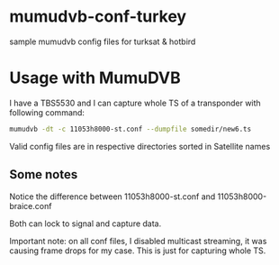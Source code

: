 # mumudvb-conf-turkey
sample mumudvb config files for turksat &amp; hotbird

# Usage with MumuDVB

I have a TBS5530 and I can capture whole TS of a transponder with following command:

```bash
mumudvb -dt -c 11053h8000-st.conf --dumpfile somedir/new6.ts
```

Valid config files are in respective directories sorted in Satellite names

## Some notes

Notice the difference between 11053h8000-st.conf and 11053h8000-braice.conf

Both can lock to signal and capture data.

Important note: on all conf files, I disabled multicast streaming, it was causing frame drops for my case. This is just for capturing whole TS.

